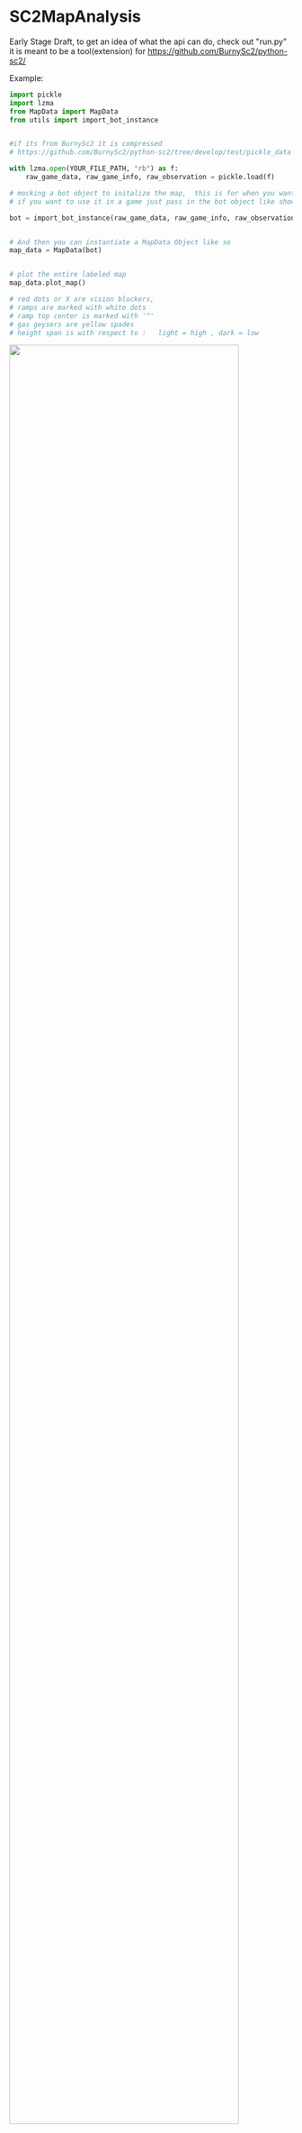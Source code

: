 # SC2MapAnalysis

Early Stage Draft, 
to get an idea of what the api can do,  check out "run.py" 
it is meant to be a tool(extension) for https://github.com/BurnySc2/python-sc2/


Example:
```python
import pickle
import lzma
from MapData import MapData
from utils import import_bot_instance


#if its from BurnySc2 it is compressed
# https://github.com/BurnySc2/python-sc2/tree/develop/test/pickle_data

with lzma.open(YOUR_FILE_PATH, "rb") as f:
    raw_game_data, raw_game_info, raw_observation = pickle.load(f)

# mocking a bot object to initalize the map,  this is for when you want to do this while not in a game,  
# if you want to use it in a game just pass in the bot object like shown below 

bot = import_bot_instance(raw_game_data, raw_game_info, raw_observation)


# And then you can instantiate a MapData Object like so
map_data = MapData(bot)


# plot the entire labeled map
map_data.plot_map()

# red dots or X are vision blockers,
# ramps are marked with white dots 
# ramp top center is marked with '^'
# gas geysers are yellow spades 
# height span is with respect to :   light = high , dark = low
```
<img src="https://user-images.githubusercontent.com/40754127/86603152-520bb300-bfac-11ea-9334-51c7a5c4ff89.png" width="90%"></img> 
```python
# isolate a region,  plot it's polygon
map_data.regions[9].polygon.plot()
```
<img src="https://user-images.githubusercontent.com/40754127/86603172-5768fd80-bfac-11ea-9104-21426531208e.png" width="90%"></img> 

```python
# you can also inspect the perimeter
map_data.regions[9].plot_perimeter()

```
<img src="https://user-images.githubusercontent.com/40754127/86603164-5637d080-bfac-11ea-94f5-9ab72cf59bcb.png" width="90%"></img> 
